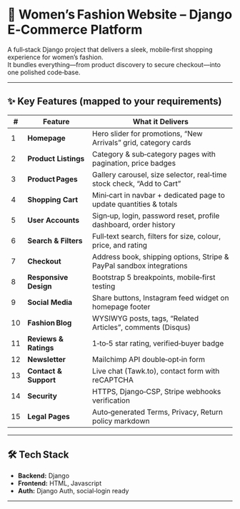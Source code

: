 # 👗 Women’s Fashion Website – Django E‑Commerce Platform

A full‑stack Django project that delivers a sleek, mobile‑first shopping experience for women’s fashion.  
It bundles everything—from product discovery to secure checkout—into one polished code‑base.

---

## ✨ Key Features (mapped to your requirements)

| # | Feature | What it Delivers |
|---|---------|------------------|
| 1 | **Homepage** | Hero slider for promotions, “New Arrivals” grid, category cards |
| 2 | **Product Listings** | Category & sub‑category pages with pagination, price badges |
| 3 | **Product Pages** | Gallery carousel, size selector, real‑time stock check, “Add to Cart” |
| 4 | **Shopping Cart** | Mini‑cart in navbar + dedicated page to update quantities & totals |
| 5 | **User Accounts** | Sign‑up, login, password reset, profile dashboard, order history |
| 6 | **Search & Filters** | Full‑text search, filters for size, colour, price, and rating |
| 7 | **Checkout** | Address book, shipping options, Stripe & PayPal sandbox integrations |
| 8 | **Responsive Design** | Bootstrap 5 breakpoints, mobile‑first testing | 
| 9 | **Social Media** | Share buttons, Instagram feed widget on homepage footer |
|10 | **Fashion Blog** | WYSIWYG posts, tags, “Related Articles”, comments (Disqus) |
|11 | **Reviews & Ratings** | 1‑to‑5 star rating, verified‑buyer badge |
|12 | **Newsletter** | Mailchimp API double‑opt‑in form |
|13 | **Contact & Support** | Live chat (Tawk.to), contact form with reCAPTCHA |
|14 | **Security** | HTTPS, Django‑CSP, Stripe webhooks verification |
|15 | **Legal Pages** | Auto‑generated Terms, Privacy, Return policy markdown |

---

## 🛠️ Tech Stack

- **Backend:** Django   
- **Frontend:** HTML, Javascript  
- **Auth:** Django Auth, social‑login ready 

---


